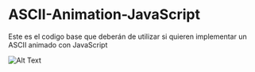 # ASCII-Animation-JavaScript

<p> Este es el codigo base que deberán de utilizar si quieren implementar un ASCII animado con JavaScript <p>

![Alt Text](https://lh3.googleusercontent.com/pw/ACtC-3cQmYO2YiFoHQzWoQHzw94O8d0olYONswLrKJKSRVWbBhuiTFfhu692QlqpXacq4iijsj2ZuAHtnCSRvVv74-e9K0YgXrV71yBek38Nx9rLzz-6YkUrRGYENZE28scRAVEI8Vkk74-7g0y39IHKaxQ=w690-h390-no)

